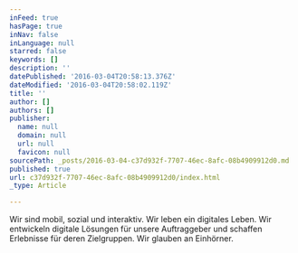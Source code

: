 ```yaml
---
inFeed: true
hasPage: true
inNav: false
inLanguage: null
starred: false
keywords: []
description: ''
datePublished: '2016-03-04T20:58:13.376Z'
dateModified: '2016-03-04T20:58:02.119Z'
title: ''
author: []
authors: []
publisher:
  name: null
  domain: null
  url: null
  favicon: null
sourcePath: _posts/2016-03-04-c37d932f-7707-46ec-8afc-08b4909912d0.md
published: true
url: c37d932f-7707-46ec-8afc-08b4909912d0/index.html
_type: Article

---
```

Wir sind mobil, sozial und interaktiv. Wir leben ein digitales Leben. Wir entwickeln digitale Lösungen für unsere Auftraggeber und schaffen Erlebnisse für deren Zielgruppen. Wir glauben an Einhörner.
